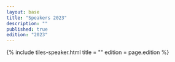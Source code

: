 ```yaml
---
layout: base
title: "Speakers 2023"
description: "" 
published: true
edition: "2023"
---
```


<div>
        {% include tiles-speaker.html 
                title = ""
                edition = page.edition
        %}
</div>
